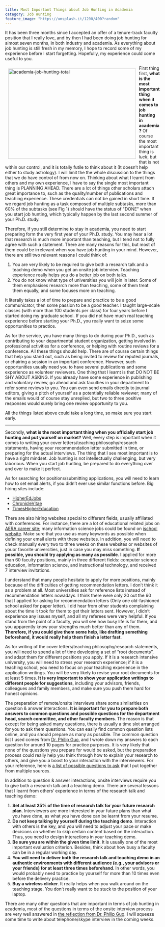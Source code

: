 ```yaml
---
title: Most Important Things about Job Hunting in Academia
category: Job Hunting
feature_image: "https://unsplash.it/1200/400?random"
---
```


It has been three months since I accepted an offer of a tenure-track faculty position that I really love, and by then I had been doing job hunting for almost seven months, in both industry and academia. As everything about job hunting is still fresh in my memory, I hope to record some of my experience before I start forgetting. Hopefully, my experience could come useful to you.
 
<img src="https://c1.staticflickr.com/5/4224/34173844194_c0f6854d2a.jpg" width="416" height="294" alt="academia-job-hunting-total" align="left" style="margin:10px;"> First thing first, <strong>what is the most important thing when it comes to job hunting in academia?</strong> Of course the most important thing is <i>luck</i>, but that is not within our control, and it is totally futile to think about it (It doesn’t help either to study astrology). I will limit the the whole discussion to the things that we do have control of from now on. Thinking about what I learnt from others and my own experience, I have to say the single most important thing is PLANNING AHEAD. There are a lot of things other scholars attach great importance to, such as the quality/number of publications and teaching experience. These credentials can not be gained in short time. If we regard job hunting as a task composed of multiple subtasks, more than 60% of the subtasks (see Fig 1) should have the status of "DONE" when you start job hunting, which typically happen by the last second summer of your Ph.D. study.

Therefore, if you still determine to stay in academia, you need to start preparing form the very first year of your Ph.D. study. You may hear a lot that research is much more important than teaching, but I tend not to fully agree with such a statement. There are many reasons for this, but most of them could be irrelevant when you have job hunting in your mind. However, there are still two relevant reasons I could think of:

1. You are very likely to be required to give both a research talk and a teaching demo when you get an onsite job interview. Teaching experience really helps you do a better job on both talks.
2. You do not know what type of universities you will join in later. Some of them emphasises research more than teaching, some of them treat them equally, and some focuses more on teaching. 

It literally takes a lot of time to prepare and practice to be a good communicator, then some passion to be a good teacher. I taught large-scale classes (with more than 100 students per class) for four years before I started doing my graduate school. If you did not have much real teaching experience before starting your Ph.D., you really want to seize some opportunities to practice.

As for the service, you have many things to do during your Ph.D., such as contributing to your departmental student organization, getting involved in professional activities for a conference, or helping with routine reviews for a conference. All these things should help. There are of course certain things that help you stand out, such as being invited to review for reputed journals, or chairing a session in an important conference. However, such opportunities usually need you to have several publications and some experience as volunteer reviewers. One thing that I learnt is that DO NOT BE SHY ABOUT ASKING. If you already have some experience in publishing and voluntary review, go ahead and ask faculties in your department to refer some reviews to you. You can even send emails directly to journal editors, giving a pitch of yourself as a potentially reliable reviewer; many of the emails would of course stay unreplied, but two to three positive responses would surely bring one review opportunity to you.
 
All the things listed above could take a long time, so make sure you start early.

<hr/>

Secondly, <strong>what is the most important thing when you officially start job hunting and put yourself on market?</strong> Well, every step is important when it comes to writing your cover letters/teaching philosophy/research statements, having your recommendation letter submitted in time, or preparing for the actual interviews. The thing that I see most important is to have a right mindset. Job hunting is not intellectually challenging, but very laborious. When you start job hunting, be prepared to do everything over and over to make it perfect. 

As for searching for positions/submitting applications, you will need to learn how to set email alerts, if you didn’t ever use similar functions before. Big hiring sites include:

* <a href="https://www.higheredjobs.com/" target="_blank">HigherEdJobs</a>
* <a href="https://chroniclevitae.com/job_search/new" target="_blank">ChronicleVitae</a>
* <a href="https://www.timeshighereducation.com/unijobs/" target="_blank">TimesHigherEducation</a>

There are also hiring websites special to different fields, usually affiliated with conferences. For instance, there are a lot of educational related jobs on <a href="http://careers.aera.net/jobseeker/search/results/" target="_blank">AERA career site</a>; many information science jobs could be found on <a href="http://ischools.org/jobs/" target="_blank">ischool website</a>. Make sure that you use as many keywords as possible when defining your email alerts with these websites. In addition, you will need to check manually every two to three weeks on these websites or websites of youor favorite universities, just in case you may miss something. <strong>If possible, you should try applying as many as possible</strong>. I applied for more than 60 faculty positions, mainly in three different fields: computer science education, information science, and instructional technology, and received 7 interview invitations.

I understand that many people hesitate to apply for more positions, mainly because of the difficulties of getting recommendation letters. I don’t think it as a problem at all. Most universities ask for reference lists instead of recommendation letters nowadays. I think there were only 20 out the 60 that I applied for asking for recommendation letters (Only one old-fashioned school asked for paper letter). I did hear from other students complaining about the time it took for them to get their letters sent. However, I didn’t experience any issues myself, and all my referees were very helpful. If you stand from the point of a faculty, you will see how busy life is for them, and you apparently know your strengths much better than any of them. <strong>Therefore, if you could give them some help, like drafting something beforehand, it would really help them finish a letter fast</strong>.

As for writing of the cover letters/teaching philosophy/research statements, you will need to spend a lot of time developing a set of “root documents”, and adapt them for different positions you apply. If it is a research intensive university, you will need to stress your research experience; if it is a teaching school, you need to focus on your teaching experience in the application writings. You will be very likely to revise your root documents for at least 5 times. <strong>It is very important to show your application writings to different people for suggestions</strong>, including your advisors, friends, colleagues and family members, and make sure you push them hard for honest opinions. 

The preparation of remote/onsite interviews share some similarities on question & answer interactions. <strong>It is important for you to prepare both answers to common questions and possible questions for the department head, search committee, and other faculty members</strong>. The reason is that except for being asked many questions, there is usually a time slot arranged for you to ask them questions. You can easily find common question lists online, and you should prepare as many as possible. The common question list I used comes from <a href="http://pgbovine.net/guo-faculty-job-search.pdf" target="_blank">Dr. Philip Guo</a>, and I wrote down my answers to each question for around 10 pages for practice purposes. It is very likely that none of the questions you prepare for would be asked, but the preparation process could really help you think through how to explain your research to others, and give you a boost to your interaction with the interviewers. For your reference, here is <a href="http://neo-hao.github.io/downloads/possible_questions_to_ask.pdf" target="_blank">a list of possible questions to ask</a> that I put together from multiple sources. 

In addition to question & answer interactions, onsite interviews require you to give both a research talk and a teaching demo. There are several lessons that I learnt from others’ experience in terms of the research talk and teaching demo:

1. <strong>Set at least 25% of the time of research talk for your future research plan</strong>. Interviewers are more interested in your future plans than what you have done, as what you have done can be learnt from your resume.
2. <strong>Do not keep talking by yourself during the teaching demo</strong>. Interaction with others is the key, and you will need to adjust your pace or make decisions on whether to skip certain content based on the interaction. Thus, you need to design interactions in your teaching demo.
3. <strong>Be sure you are within the given time limit</strong>. It is usually one of the most important evaluation criterion. Besides, think about how busy a faculty can be in a regular working day.
4. <strong>You will need to deliver both the research talk and teaching demo in an authentic environments with different audience (e.g., your advisors or your friends) for at least three times beforehand</strong>. In other words, you would probably need to practice by yourself for more than 10 times even before the delivery practice.
5. <strong>Buy a wireless clicker</strong>. It really helps when you walk around on the teaching stage. You don’t really want to be stuck to the position of your laptop.

There are many other questions that are important in terms of job hunting in academia, most of the questions in terms of the onsite interview process are very well answered in <a href="http://pgbovine.net/guo-faculty-job-search.pdf" target="_blank">the reflection from Dr. Philip Guo</a>. I will squeeze some time to write about telephone/skype interview in the coming weeks.
